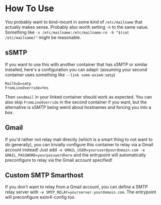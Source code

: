 # How To Use

You probably want to bind-mount in some kind of `/etc/mailname` that actually makes sense.  Probably also worth setting `-h` to the same value.  Something like `-v /etc/mailname:/etc/mailname:ro -h "$(cat /etc/mailname)"` might be reasonable.

## sSMTP

If you want to use this with another container that has sSMTP or similar installed, here's a configuration you can adapt: (assuming your second container uses something like `--link some-exim4:smtp`)

```
Mailhub=smtp
FromLineOverride=Yes
```

Then `sendmail` in your linked container should work as expected.  You can also skip `FromLineOverride` in the second container if you want, but the alternative is sSMTP being weird about hostnames and forcing you into a box.

## Gmail

If you'd rather not relay mail directly (which is a smart thing to not want to do generally), you can trivially configure this container to relay via a Gmail account instead!  Just add `-e GMAIL_USER=youruser@yourdomain.com -e GMAIL_PASSWORD=yourpasswordhere` and the entrypoint will automatically preconfigure to relay via the Gmail account specified!

## Custom SMTP Smarthost

If you don't want to relay from a Gmail account, you can define a SMTP relay server with `-e SMTP_RELAY=yourserver.yourdomain.com`. The entrypoint will preconfigure exim4-config too.
